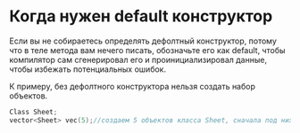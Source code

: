 # Когда нужен default конструктор
Если вы не собираетесь определять дефолтный конструктор, потому что в теле метода вам нечего писать, обозначьте его как default, чтобы компилятор сам сгенерировал его и проинициализировал данные, чтобы избежать потенциальных ошибок.

К примеру, без дефолтного конструктора нельзя создать набор объектов.

```cpp
Class Sheet;
vector<Sheet> vec(5);//создаем 5 объектов класса Sheet, сначала под них выделится память, потом для каждого вызовется контсруктор по умолчанию
```